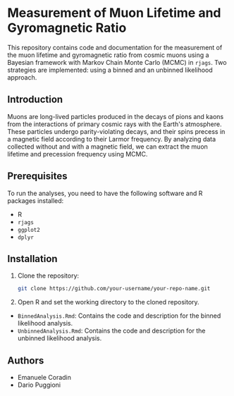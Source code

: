 # Measurement of Muon Lifetime and Gyromagnetic Ratio

This repository contains code and documentation for the measurement of the muon lifetime and gyromagnetic ratio from cosmic muons using a Bayesian framework with Markov Chain Monte Carlo (MCMC) in `rjags`. Two strategies are implemented: using a binned and an unbinned likelihood approach.

## Introduction

Muons are long-lived particles produced in the decays of pions and kaons from the interactions of primary cosmic rays with the Earth's atmosphere. These particles undergo parity-violating decays, and their spins precess in a magnetic field according to their Larmor frequency. By analyzing data collected without and with a magnetic field, we can extract the muon lifetime and precession frequency using MCMC.

## Prerequisites

To run the analyses, you need to have the following software and R packages installed:

- R
- `rjags`
- `ggplot2`
- `dplyr`

## Installation

1. Clone the repository:
    ```sh
    git clone https://github.com/your-username/your-repo-name.git
    ```
2. Open R and set the working directory to the cloned repository.

- `BinnedAnalysis.Rmd`: Contains the code and description for the binned likelihood analysis.
- `UnbinnedAnalysis.Rmd`: Contains the code and description for the unbinned likelihood analysis.

## Authors

- Emanuele Coradin
- Dario Puggioni
